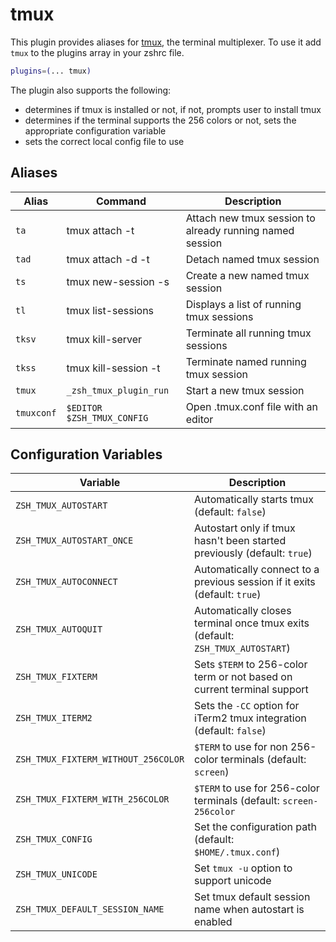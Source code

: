 # tmux

This plugin provides aliases for [tmux](https://tmux.github.io/), the terminal multiplexer. To use it add `tmux` to the
plugins array in your zshrc file.

```zsh
plugins=(... tmux)
```

The plugin also supports the following:

- determines if tmux is installed or not, if not, prompts user to install tmux
- determines if the terminal supports the 256 colors or not, sets the appropriate configuration variable
- sets the correct local config file to use

## Aliases

| Alias      | Command                    | Description                                              |
| ---------- | -------------------------- | -------------------------------------------------------- |
| `ta`       | tmux attach -t             | Attach new tmux session to already running named session |
| `tad`      | tmux attach -d -t          | Detach named tmux session                                |
| `ts`       | tmux new-session -s        | Create a new named tmux session                          |
| `tl`       | tmux list-sessions         | Displays a list of running tmux sessions                 |
| `tksv`     | tmux kill-server           | Terminate all running tmux sessions                      |
| `tkss`     | tmux kill-session -t       | Terminate named running tmux session                     |
| `tmux`     | `_zsh_tmux_plugin_run`     | Start a new tmux session                                 |
| `tmuxconf` | `$EDITOR $ZSH_TMUX_CONFIG` | Open .tmux.conf file with an editor                      |

## Configuration Variables

| Variable                            | Description                                                                   |
| ----------------------------------- | ----------------------------------------------------------------------------- |
| `ZSH_TMUX_AUTOSTART`                | Automatically starts tmux (default: `false`)                                  |
| `ZSH_TMUX_AUTOSTART_ONCE`           | Autostart only if tmux hasn't been started previously (default: `true`)       |
| `ZSH_TMUX_AUTOCONNECT`              | Automatically connect to a previous session if it exits (default: `true`)     |
| `ZSH_TMUX_AUTOQUIT`                 | Automatically closes terminal once tmux exits (default: `ZSH_TMUX_AUTOSTART`) |
| `ZSH_TMUX_FIXTERM`                  | Sets `$TERM` to 256-color term or not based on current terminal support       |
| `ZSH_TMUX_ITERM2`                   | Sets the `-CC` option for iTerm2 tmux integration (default: `false`)          |
| `ZSH_TMUX_FIXTERM_WITHOUT_256COLOR` | `$TERM` to use for non 256-color terminals (default: `screen`)                |
| `ZSH_TMUX_FIXTERM_WITH_256COLOR`    | `$TERM` to use for 256-color terminals (default: `screen-256color`            |
| `ZSH_TMUX_CONFIG`                   | Set the configuration path (default: `$HOME/.tmux.conf`)                      |
| `ZSH_TMUX_UNICODE`                  | Set `tmux -u` option to support unicode                                       |
| `ZSH_TMUX_DEFAULT_SESSION_NAME`     | Set tmux default session name when autostart is enabled                       |
